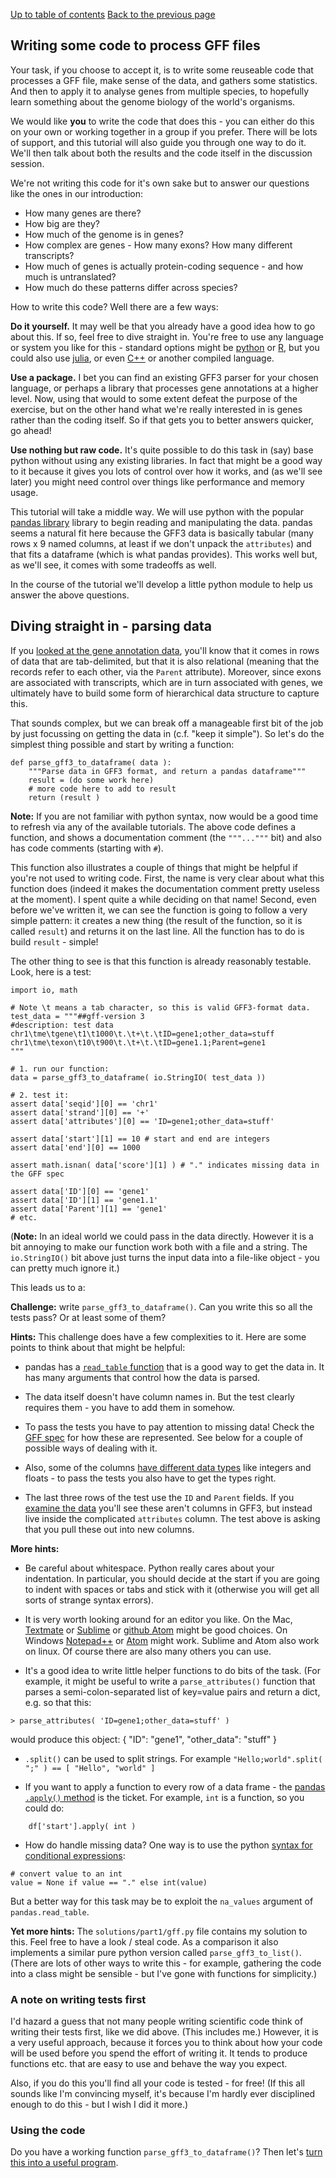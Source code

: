 [Up to table of contents](README.md)
[Back to the previous page](What_gene_annotation_data_looks_like.md)

## Writing some code to process GFF files

Your task, if you choose to accept it, is to write some reuseable code that processes a GFF file,
make sense of the data, and gathers some statistics. And then to apply it to analyse genes from
multiple species, to hopefully learn something about the genome biology  of the world's organisms.

We would like **you** to write the code that does this - you can either do this on your own or
working together in a group if you prefer. There will be lots of support, and this tutorial will
also guide you through one way to do it. We'll then talk about both the results and the code itself
in the discussion session.

We're not writing this code for it's own sake but to answer our questions like the ones in our introduction:

- How many genes are there?
- How big are they?
- How much of the genome is in genes?
- How complex are genes - How many exons?  How many different transcripts?
- How much of genes is actually protein-coding sequence - and how much is untranslated?
- How much do these patterns differ across species?

How to write this code?  Well there are a few ways:

**Do it yourself.** It may well be that you already have a good idea how to go about this. If so,
feel free to dive straight in. You're free to use any language or system you like for this -
standard options might be [python](https://www.python.org) or [R](https://cran.r-project.org), but
you could also use [julia](https://julialang.org), or even
[C++](https://en.wikipedia.org/wiki/C%2B%2B) or another compiled language.

**Use a package.** I bet you can find an existing GFF3 parser for your chosen language, or perhaps
a library that processes gene annotations at a higher level. Now, using that would to some extent
defeat the purpose of the exercise, but on the other hand what we're really interested in is genes
rather than the coding itself. So if that gets you to better answers quicker, go ahead!

**Use nothing but raw code.** It's quite possible to do this task in (say) base python without
using any existing libraries. In fact that might be a good way to it because it gives you lots of
control over how it works, and (as we'll see later) you might need control over things like
performance and memory usage.

This tutorial will take a middle way. We will use python with the popular [pandas
library](https://pandas.pydata.org) library to begin reading and manipulating the data. pandas
seems a natural fit here because the GFF3 data is basically tabular (many rows x 9 named columns,
at least if we don't unpack the `attributes`) and that fits a dataframe (which is what pandas
provides). This works well but, as we'll see, it comes with some tradeoffs as well. 

In the course of the tutorial we'll develop a little python module to help us answer the above
questions.

## Diving straight in - parsing data

If you [looked at the gene annotation data](What_gene_annotation_data_looks_like.md), you'll know
that it comes in rows of data that are tab-delimited, but that it is also relational (meaning that
the records refer to each other, via the `Parent` attribute). Moreover, since exons are associated
with transcripts, which are in turn associated with genes, we ultimately have to build some form of
hierarchical data structure to capture this.

That sounds complex, but we can break off a manageable first bit of the job by just focussing on
getting the data in (c.f. "keep it simple"). So let's do the simplest thing possible and start by
writing a function:

```
def parse_gff3_to_dataframe( data ):
    """Parse data in GFF3 format, and return a pandas dataframe"""
    result = (do some work here)
    # more code here to add to result
    return (result )
```

**Note:** If you are not familiar with python syntax, now would be a good time to refresh via any
of the available tutorials. The above code defines a function, and shows a documentation comment
(the `"""..."""` bit) and also has code comments (starting with `#`).

This function also illustrates a couple of things that might be helpful if you're not used to
writing code. First, the name is very clear about what this function does (indeed it makes the
documentation comment pretty useless at the moment). I spent quite a while deciding on that name!
Second, even before we've written it, we can see the function is going to follow a very simple
pattern: it creates a new thing (the result of the function, so it is called `result`) and returns
it on the last line. All the function has to do is build `result` - simple!

The other thing to see is that this function is already reasonably testable. Look, here is a test:

```
import io, math

# Note \t means a tab character, so this is valid GFF3-format data.
test_data = """##gff-version 3
#description: test data
chr1\tme\tgene\t1\t1000\t.\t+\t.\tID=gene1;other_data=stuff
chr1\tme\texon\t10\t900\t.\t+\t.\tID=gene1.1;Parent=gene1
"""

# 1. run our function:
data = parse_gff3_to_dataframe( io.StringIO( test_data ))

# 2. test it:
assert data['seqid'][0] == 'chr1'
assert data['strand'][0] == '+'
assert data['attributes'][0] == 'ID=gene1;other_data=stuff'

assert data['start'][1] == 10 # start and end are integers
assert data['end'][0] == 1000

assert math.isnan( data['score'][1] ) # "." indicates missing data in the GFF spec

assert data['ID'][0] == 'gene1'
assert data['ID'][1] == 'gene1.1'
assert data['Parent'][1] == 'gene1'
# etc.
```

(**Note:** In an ideal world we could pass in the data directly. However it is a bit annoying to
make our function work both with a file and a string. The `io.StringIO()` bit above just turns the
input data into a file-like object - you can pretty much ignore it.)

This leads us to a:

**Challenge:** write `parse_gff3_to_dataframe()`. Can you write this so all the tests pass?  Or at least some of them?

**Hints:** This challenge does have a few complexities to it.  Here are some points to think about that might be helpful:

- pandas has a [`read_table` function](https://pandas.pydata.org/docs/reference/api/pandas.read_table.html) that is a
  good way to get the data in.  It has many arguments that control how the data is parsed.

- The data itself doesn't have column names in. But the test clearly requires them - you have to
  add them in somehow.

- To pass the tests you have to pay attention to missing data! Check the [GFF
  spec](https://m.ensembl.org/info/website/upload/gff3.html) for how these are represented. See
  below for a couple of possible ways of dealing with it.

- Also, some of the columns [have different data
  types](https://m.ensembl.org/info/website/upload/gff3.html) like integers and floats - to pass
  the tests you also have to get the types right.

- The last three rows of the test use the `ID` and `Parent` fields. If you [examine the
  data](What_gene_annotation_data_looks_like.md) you'll see these aren't columns in GFF3, but
  instead live inside the complicated `attributes` column. The test above is asking that you pull
  these out into new columns.
  
**More hints:**

- Be careful about whitespace. Python really cares about your indentation. In particular, you should decide at the
  start if you are going to indent with spaces or tabs and stick with it (otherwise you will get all sorts of strange syntax
  errors).

- It is very worth looking around for an editor you like. On the Mac,
  [Textmate](https://macromates.com) or [Sublime](https://www.sublimetext.com) or [github
  Atom](https://atom.io) might be good choices. On Windows
  [Notepad++](https://notepad-plus-plus.org) or [Atom](https://atom.io) might work. Sublime and
  Atom also work on linux. Of course there are also many others you can use.

- It's a good idea to write little helper functions to do bits of the task. (For example, it might be useful to write
 a `parse_attributes()` function that parses a semi-colon-separated list of key=value pairs and return a dict, e.g. so that this:
```
> parse_attributes( 'ID=gene1;other_data=stuff' )
```
would produce this object:
    {
        "ID": "gene1",
        "other_data": "stuff"
    }

- `.split()` can be used to split strings.  For example `"Hello;world".split( ";" ) == [ "Hello", "world" ]`

- If you want to apply a function to every row of a data frame - the [pandas `.apply()`
  method](https://pandas.pydata.org/docs/reference/api/pandas.DataFrame.apply.html) is the ticket.
  For example, `int` is a function, so you could do:
```
    df['start'].apply( int )
```

- How do handle missing data? One way is to use the python [syntax for conditional
  expressions](https://mail.python.org/pipermail/python-dev/2005-September/056846.html):
```
# convert value to an int
value = None if value == "." else int(value)
```
But a better way for this task may be to exploit the `na_values` argument of `pandas.read_table`.

**Yet more hints:** The `solutions/part1/gff.py` file contains my solution to this. Feel free to have a look / steal code. As
a comparison it also implements a similar pure python version called `parse_gff3_to_list()`. (There are lots of other
ways to write this - for example, gathering the code into a class might be sensible - but I've gone with functions for
simplicity.)

### A note on writing tests first

I'd hazard a guess that not many people writing scientific code think of writing their tests first,
like we did above. (This includes me.) However, it is a very useful approach, because it forces you
to think about how your code will be used before you spend the effort of writing it. It tends to
produce functions etc. that are easy to use and behave the way you expect.

Also, if you do this you'll find all your code is tested - for free! (If this all sounds like I'm
convincing myself, it's because I'm hardly ever disciplined enough to do this - but I wish I did it
more.)

### Using the code

Do you have a working function `parse_gff3_to_dataframe()`? Then let's [turn this into a useful
program](Converting_gff_to_sqlite.md).
